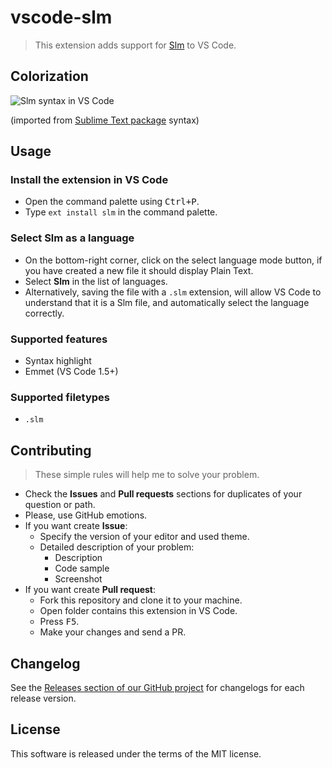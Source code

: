 # vscode-slm

> This extension adds support for [Slm](https://github.com/slm-lang/slm) to VS Code.

## Colorization

![Slm syntax in VS Code](https://cloud.githubusercontent.com/assets/7034281/18130180/a8146a86-6f96-11e6-8467-bee6885f6d68.png)

(imported from [Sublime Text package](https://github.com/slm-lang/sublime-slm) syntax)

## Usage

### Install the extension in VS Code

  * Open the command palette using <kbd>Ctrl+P</kbd>.
  * Type `ext install slm` in the command palette.

### Select **Slm** as a language

  * On the bottom-right corner, click on the select language mode button, if you have created a new file it should display Plain Text.
  * Select **Slm** in the list of languages.
  * Alternatively, saving the file with a `.slm` extension, will allow VS Code to understand that it is a Slm file, and automatically select the language correctly.

### Supported features

  * Syntax highlight
  * Emmet (VS Code 1.5+)

### Supported filetypes

  * `.slm`

## Contributing

> These simple rules will help me to solve your problem.

  * Check the **Issues** and **Pull requests** sections for duplicates of your question or path.
  * Please, use GitHub emotions.
  * If you want create **Issue**:
    * Specify the version of your editor and used theme.
    * Detailed description of your problem:
      * Description
      * Code sample
      * Screenshot
  * If you want create **Pull request**:
    * Fork this repository and clone it to your machine.
    * Open folder contains this extension in VS Code.
    * Press <kbd>F5</kbd>.
    * Make your changes and send a PR.

## Changelog

See the [Releases section of our GitHub project](https://github.com/mrmlnc/vscode-slm/releases) for changelogs for each release version.

## License

This software is released under the terms of the MIT license.
